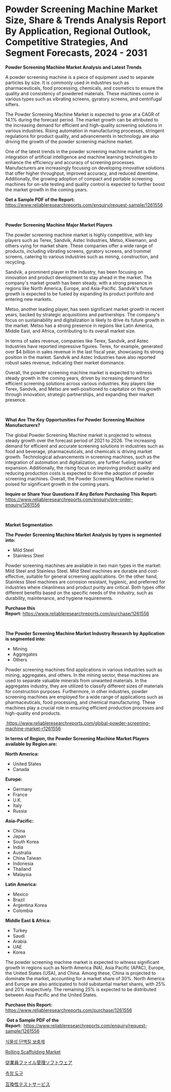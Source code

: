 <p><h1>Powder Screening Machine Market Size, Share & Trends Analysis Report By Application, Regional Outlook, Competitive Strategies, And Segment Forecasts, 2024 - 2031</h1></p><p><strong>Powder Screening Machine Market Analysis and Latest Trends</strong></p>
<p><p>A powder screening machine is a piece of equipment used to separate particles by size. It is commonly used in industries such as pharmaceuticals, food processing, chemicals, and cosmetics to ensure the quality and consistency of powdered materials. These machines come in various types such as vibrating screens, gyratory screens, and centrifugal sifters.</p><p>The Powder Screening Machine Market is expected to grow at a CAGR of 14.1% during the forecast period. The market growth can be attributed to the increasing demand for efficient and high-quality screening solutions in various industries. Rising automation in manufacturing processes, stringent regulations for product quality, and advancements in technology are also driving the growth of the powder screening machine market.</p><p>One of the latest trends in the powder screening machine market is the integration of artificial intelligence and machine learning technologies to enhance the efficiency and accuracy of screening processes. Manufacturers are increasingly focusing on developing innovative solutions that offer higher throughput, improved accuracy, and reduced downtime. Additionally, the growing adoption of compact and portable screening machines for on-site testing and quality control is expected to further boost the market growth in the coming years.</p></p>
<p><strong>Get a Sample PDF of the Report:&nbsp;</strong> <a href="https://www.reliableresearchreports.com/enquiry/request-sample/1261556">https://www.reliableresearchreports.com/enquiry/request-sample/1261556</a></p>
<p>&nbsp;</p>
<p><strong>Powder Screening Machine Major Market Players</strong></p>
<p><p>The powder screening machine market is highly competitive, with key players such as Terex, Sandvik, Astec Industries, Metso, Kleemann, and others vying for market share. These companies offer a wide range of products, including vibrating screens, gyratory screens, and trommel screens, catering to various industries such as mining, construction, and recycling.</p><p>Sandvik, a prominent player in the industry, has been focusing on innovation and product development to stay ahead in the market. The company's market growth has been steady, with a strong presence in regions like North America, Europe, and Asia-Pacific. Sandvik's future growth is expected to be fueled by expanding its product portfolio and entering new markets.</p><p>Metso, another leading player, has seen significant market growth in recent years, backed by strategic acquisitions and partnerships. The company's focus on sustainability and digitalization is likely to drive its future growth in the market. Metso has a strong presence in regions like Latin America, Middle East, and Africa, contributing to its overall market size.</p><p>In terms of sales revenue, companies like Terex, Sandvik, and Astec Industries have reported impressive figures. Terex, for example, generated over $4 billion in sales revenue in the last fiscal year, showcasing its strong position in the market. Sandvik and Astec Industries have also reported robust sales revenue, indicating their market dominance.</p><p>Overall, the powder screening machine market is expected to witness steady growth in the coming years, driven by increasing demand for efficient screening solutions across various industries. Key players like Terex, Sandvik, and Metso are well-positioned to capitalize on this growth through innovation, strategic partnerships, and expanding their market presence.</p></p>
<p>&nbsp;</p>
<p><strong>What Are The Key Opportunities For Powder Screening Machine Manufacturers?</strong></p>
<p><p>The global Powder Screening Machine market is projected to witness steady growth over the forecast period of 2021 to 2026. The increasing demand for efficient and accurate screening solutions in industries such as food and beverage, pharmaceuticals, and chemicals is driving market growth. Technological advancements in screening machines, such as the integration of automation and digitalization, are further fueling market expansion. Additionally, the rising focus on improving product quality and reducing production costs is expected to drive the adoption of powder screening machines. Overall, the Powder Screening Machine market is poised for significant growth in the coming years.</p></p>
<p><strong>Inquire or Share Your Questions If Any Before Purchasing This Report:</strong> <a href="https://www.reliableresearchreports.com/enquiry/pre-order-enquiry/1261556">https://www.reliableresearchreports.com/enquiry/pre-order-enquiry/1261556</a></p>
<p>&nbsp;</p>
<p><strong>Market Segmentation</strong></p>
<p><strong>The Powder Screening Machine Market Analysis by types is segmented into:</strong></p>
<p><ul><li>Mild Steel</li><li>Stainless Steel</li></ul></p>
<p><p>Powder screening machines are available in two main types in the market: Mild Steel and Stainless Steel. Mild Steel machines are durable and cost-effective, suitable for general screening applications. On the other hand, Stainless Steel machines are corrosion resistant, hygienic, and preferred for industries where cleanliness and product purity are critical. Both types offer different benefits based on the specific needs of the industry, such as durability, maintenance, and hygiene requirements.</p></p>
<p><strong>Purchase this Report:&nbsp;</strong><a href="https://www.reliableresearchreports.com/purchase/1261556">https://www.reliableresearchreports.com/purchase/1261556</a></p>
<p>&nbsp;</p>
<p><strong>The Powder Screening Machine Market Industry Research by Application is segmented into:</strong></p>
<p><ul><li>Mining</li><li>Aggregates</li><li>Others</li></ul></p>
<p><p>Powder screening machines find applications in various industries such as mining, aggregates, and others. In the mining sector, these machines are used to separate valuable minerals from unwanted materials. In the aggregates industry, they are utilized to classify different sizes of materials for construction purposes. Furthermore, in other industries, powder screening machines are employed for a wide range of applications such as pharmaceuticals, food processing, and chemical manufacturing. These machines play a crucial role in ensuring efficient production processes and high-quality end products.</p></p>
<p><a href="https://www.reliableresearchreports.com/global-powder-screening-machine-market-r1261556">&nbsp;https://www.reliableresearchreports.com/global-powder-screening-machine-market-r1261556</a></p>
<p><strong>In terms of Region, the Powder Screening Machine Market Players available by Region are:</strong></p>
<p>
    <p> <strong> North America: </strong>
        <ul>
            <li>United States</li>
            <li>Canada</li>
        </ul>
        </p> 
    <p> <strong> Europe: </strong>
        <ul>
            <li>Germany</li>
            <li>France</li>
            <li>U.K.</li>
            <li>Italy</li>
            <li>Russia</li>
        </ul>
        </p> 
    <p> <strong> Asia-Pacific: </strong>
        <ul>
            <li>China</li>
            <li>Japan</li>
            <li>South Korea</li>
            <li>India</li>
            <li>Australia</li>
            <li>China Taiwan</li>
            <li>Indonesia</li>
            <li>Thailand</li>
            <li>Malaysia</li>
        </ul>
        </p> 
    <p> <strong> Latin America: </strong>
        <ul>
            <li>Mexico</li>
            <li>Brazil</li>
            <li>Argentina Korea</li>
            <li>Colombia</li>
        </ul>
        </p> 
    <p> <strong> Middle East & Africa: </strong>
        <ul>
            <li>Turkey</li>
            <li>Saudi</li>
            <li>Arabia</li>
            <li>UAE</li>
            <li>Korea</li>
        </ul>
    </p>
    </p>
<p><p>The powder screening machine market is expected to witness significant growth in regions such as North America (NA), Asia Pacific (APAC), Europe, the United States (USA), and China. Among these, China is projected to dominate the market, accounting for a market share of 30%. North America and Europe are also anticipated to hold substantial market shares, with 25% and 20% respectively. The remaining 25% is expected to be distributed between Asia Pacific and the United States.</p></p>
<p><strong>Purchase this Report: </strong><a href="https://www.reliableresearchreports.com/purchase/1261556">https://www.reliableresearchreports.com/purchase/1261556</a></p>
<p>&nbsp;<strong>Get a Sample PDF of the Report:&nbsp;&nbsp;</strong><a href="https://www.reliableresearchreports.com/enquiry/request-sample/1261556">https://www.reliableresearchreports.com/enquiry/request-sample/1261556</a></p>
<p><strong></strong></p>
<p><p><a href="https://github.com/wallacBahrtyinger567686/Market-Research-Report-List-1/blob/main/379544926454.md">식물성 단백질 보충제</a></p><p><a href="https://github.com/Sarissaschmalingtr6fz2739/Market-Research-Report-List-2/blob/main/rolling-scaffolding-market.md">Rolling Scaffolding Market</a></p><p><a href="https://medium.com/@slbola/%E5%BE%93%E6%A5%AD%E5%93%A1%E3%83%95%E3%82%A1%E3%82%A4%E3%83%AB%E7%AE%A1%E7%90%86%E3%82%BD%E3%83%95%E3%83%88%E3%82%A6%E3%82%A7%E3%82%A2%E5%B8%82%E5%A0%B4%E3%81%AF-%E5%B8%82%E5%A0%B4%E3%82%B7%E3%82%A7%E3%82%A2-%E3%82%B5%E3%82%A4%E3%82%BA-2031%E5%B9%B4%E3%81%BE%E3%81%A7%E3%81%AE%E4%BA%88%E6%B8%AC%E3%81%AB%E7%84%A6%E7%82%B9%E3%82%92%E5%BD%93%E3%81%A6%E3%81%A6%E3%81%84%E3%81%BE%E3%81%99-04094ff94b2d">従業員ファイル管理ソフトウェア</a></p><p><a href="https://medium.com/@tomienow676/%EC%B8%A1%EC%A0%95-%EB%8F%84%EA%B5%AC-%EC%8B%9C%EC%9E%A5-%EB%B3%B4%EA%B3%A0%EC%84%9C%EB%8A%94-%EC%9D%B4-%EC%8B%9C%EC%9E%A5%EC%9D%98-%EC%B5%9C%EC%8B%A0-%ED%8A%B8%EB%A0%8C%EB%93%9C%EC%99%80-%EC%84%B1%EC%9E%A5-%EA%B8%B0%ED%9A%8C%EB%A5%BC-%EB%B3%B4%EC%97%AC%EC%A4%8D%EB%8B%88%EB%8B%A4-9078012605cd">측정 도구</a></p><p><a href="https://medium.com/@rusty-marie2024/compatibility-testing-service-market%E3%81%AE%E5%88%86%E6%9E%90-%E3%82%B0%E3%83%AD%E3%83%BC%E3%83%90%E3%83%AB%E7%94%A3%E6%A5%AD%E3%81%AE%E5%B1%95%E6%9C%9B%E3%81%A8%E4%BA%88%E6%B8%AC-2024%E5%B9%B4%E3%81%8B%E3%82%892031%E5%B9%B4-c1a016558444">互換性テストサービス</a></p></p>